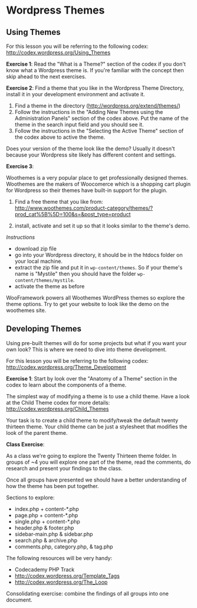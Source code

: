 # Wordpress Themes

## Using Themes

For this lesson you will be referring to the following codex:
http://codex.wordpress.org/Using_Themes

**Exercise 1**:
Read the "What is a Theme?" section of the codex if you don't know what a Wordpress theme is. If you're familiar with the concept then skip ahead to the next exercises.

**Exercise 2**:
Find a theme that you like in the Wordpress Theme Directory, install it in your development environment and activate it.

1. Find a theme in the directory (http://wordpress.org/extend/themes/)
2. Follow the instructions in the "Adding New Themes using the Administration Panels" section of the codex above. Put the name of the theme in the search input field and you should see it.
3. Follow the instructions in the "Selecting the Active Theme" section of the codex above to active the theme.

Does your version of the theme look like the demo? Usually it doesn't because your Wordpress site likely has different content and settings. 

**Exercise 3**:

Woothemes is a very popular place to get professionally designed themes. Woothemes are the makers of Woocomerce which is a shopping cart plugin for Wordpress so their themes have built-in support for the plugin.

1. Find a free theme that you like from: http://www.woothemes.com/product-category/themes/?prod_cat%5B%5D=100&s=&post_type=product

2. install, activate and set it up so that it looks similar to the theme's demo.

*Instructions*

* download zip file
* go into your Wordpress directory, it should be in the htdocs folder on your local machine.
* extract the zip file and put it in `wp-content/themes`. So if your theme's name is "Mystile" then you should have the folder `wp-content/themes/mystile`.
* activate the theme as before

WooFramework powers all Woothemes WordPress themes so explore the theme options. Try to get your website to look like the demo on the woothemes site.

## Developing Themes

Using pre-built themes will do for some projects but what if you want your own look? This is where we need to dive into theme development.

For this lesson you will be referring to the following codex:
http://codex.wordpress.org/Theme_Development

**Exercise 1**:
Start by look over the "Anatomy of a Theme" section in the codex to learn about the components of a theme.

The simplest way of modifying a theme is to use a child theme. Have a look at the Child Theme codex for more details: http://codex.wordpress.org/Child_Themes

Your task is to create a child theme to modify/tweak the default twenty thirteen theme. Your child theme can be just a stylesheet that modifies the look of the parent theme.

**Class Exercise**:

As a class we're going to explore the Twenty Thirteen theme folder. In groups of ~4 you will explore one part of the theme, read the comments, do research and present your findings to the class. 

Once all groups have presented we should have a better understanding of how the theme has been put together.

Sections to explore:

* index.php + content-*.php
* page.php + content-*.php
* single.php + content-*.php
* header.php & footer.php
* sidebar-main.php & sidebar.php
* search.php & archive.php
* comments.php, category.php, & tag.php

The following resources will be very handy:
* Codecademy PHP Track
* http://codex.wordpress.org/Template_Tags
* http://codex.wordpress.org/The_Loop

Consolidating exercise: combine the findings of all groups into one document.